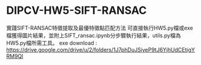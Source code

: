 # DIPCV-HW5-SIFT-RANSAC
實踐SIFT-RANSAC特徵提取及最優特徵點匹配方法
可直接執行HW5.py檔或exe檔獲得圖片結果，並附上SIFT_ransac.ipynb分步驟執行結果，utils.py檔為HW5.py檔所需工具。
exe download : https://drive.google.com/drive/u/2/folders/1J7phDuJSiyeP9tJ6YjhUdCEtigYRM9Ql
